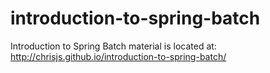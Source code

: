 introduction-to-spring-batch
============================

Introduction to Spring Batch material is located at: http://chrisjs.github.io/introduction-to-spring-batch/

